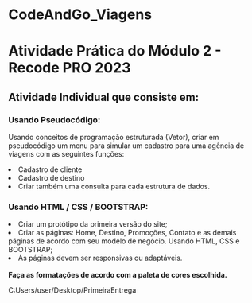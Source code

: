 # CodeAndGo_Viagens
 <h1>Atividade Prática do Módulo 2 - Recode PRO 2023 </h1>

<h2>Atividade Individual que consiste em:</h2>
<h3>Usando Pseudocódigo: </h3>

Usando conceitos de programação estruturada (Vetor), criar em pseudocódigo um menu para simular um cadastro para uma agência de viagens com as seguintes funções: <br>
<li>Cadastro de cliente </li>
  <li>Cadastro de destino </li>
    <li>Criar também uma consulta para cada estrutura de dados. </li>            

<h3>Usando HTML / CSS / BOOTSTRAP:</h3> 

<li>Criar um protótipo da primeira versão do site; </li>
<li>Criar as páginas: Home, Destino, Promoções, Contato e as demais páginas de acordo com seu modelo de negócio. Usando HTML, CSS e BOOTSTRAP; </li>
<li>As páginas devem ser responsivas ou adaptáveis. </li><br>
<strong>Faça as formatações de acordo com a paleta de cores escolhida. </strong>

C:Users/user/Desktop/PrimeiraEntrega

